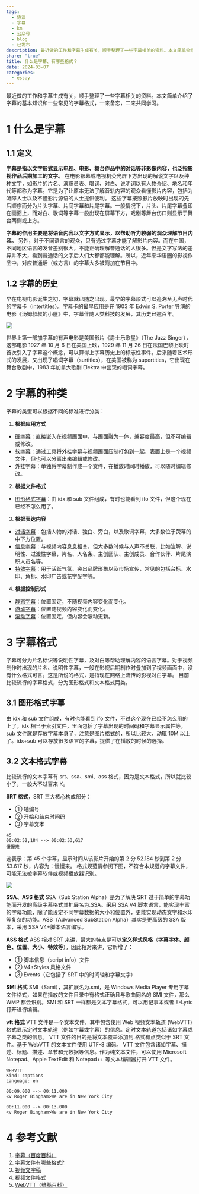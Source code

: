 ```yaml
---
tags:
  - 协议
  - 字幕
  - km
  - 公众号
  - blog
  - 已发布
description: 最近做的工作和字幕生成有关，顺手整理了一些字幕相关的资料。本文简单介绍了字幕的基本知识和一些常见的字幕格式，一来备忘，二来共同学习。
share: "true"
title: 什么是字幕、有哪些格式？
date: 2024-03-07
categories:
  - essay
---
```


最近做的工作和字幕生成有关，顺手整理了一些字幕相关的资料。本文简单介绍了字幕的基本知识和一些常见的字幕格式，一来备忘，二来共同学习。

# 1 什么是字幕

## 1.1 定义

**字幕是指以文字形式显示电视、电影、舞台作品中的对话等非影像内容，也泛指影视作品后期加工的文字。** 在电影银幕或电视机荧光屏下方出现的解说文字以及种种文字，如影片的片名、演职员表、唱词、对白、说明词以有人物介绍、地名和年代等都称为字幕。它是为了让原本无法了解音轨内容的观众看懂影片内容，包括为听障人士以及不懂影片源语的人士提供便利。
这些字幕按照影片放映时出现的先后顺序而分为片头字幕、片间字幕和片尾字幕。一般情况下，片头、片尾字幕叠印在画面上，而对白、歌词等字幕一般出现在屏幕下方，戏剧等舞台伤口则显示于舞台两侧或上方。

**字幕的作用主要是将语音内容以文字方式显示，以帮助听力较弱的观众理解节目内容。** 另外，对于不同语言的观众，只有通过字幕才能了解影片内容。而在中国，不同地区语言的发音差别很大，不能正确理解普通话的人很多。但是文字写法的差异并不大，看到普通话的文字后人们大都都能理解。所以，近年来华语圈的影视作品中，对应普通话（或方言）的字幕大多被附加在节目中。

## 1.2 字幕的历史

早在电视电影诞生之初，字幕就已随之出现。最早的字幕形式可以追溯至无声时代的字幕卡（intertitles）。字幕卡的最早应用是在 1903 年 Edwin S. Porter 导演的电影《汤姆叔叔的小屋》中，字幕伴随人类科技的发展，其历史已逾百年。

![](assets/images/Pasted%20image%2020240302134308.png)

世界上第一部加字幕的有声电影是美国影片《爵士乐歌星》（The Jazz Singer），这部电影 1927 年 10 月 6 日在美国上映，1929 年 11 月 26 日在法国巴黎上映时首次引入了字幕这个概念，可以算得上字幕历史上的标志性事件。后来随着艺术形式的发展，又出现了唱词字幕（surtitles），在美国被称为 supertitles，它出现在舞台歌剧中，1983 年加拿大歌剧 Elektra 中出现的唱词字幕。

# 2 字幕的种类

字幕的类型可以根据不同的标准进行分类：

1. **根据应用方式**

- [硬字幕](https://m.baidu.com/s?word=%E7%A1%AC%E5%AD%97%E5%B9%95&sa=re_dqa_zy)：直接嵌入在视频画面中，与画面融为一体，兼容度最高，但不可编辑或修改。
- [软字幕](https://m.baidu.com/s?word=%E8%BD%AF%E5%AD%97%E5%B9%95&sa=re_dqa_zy)：通过工具将外挂字幕与视频画面压制打包到一起，表面上是一个视频文件，但也可以分离出来编辑或修改。
- 外挂字幕：单独将字幕制作成一个文件，在播放时同时播放，可以随时编辑修改。

2. **根据文件格式**

- [图形格式字幕](https://m.baidu.com/s?word=%E5%9B%BE%E5%BD%A2%E6%A0%BC%E5%BC%8F%E5%AD%97%E5%B9%95&sa=re_dqa_zy)：由 idx 和 sub 文件组成，有时也能看到 ifo 文件，但这个现在已经不怎么用了。

3. **根据表达内容**

- [对话字幕](https://m.baidu.com/s?word=%E5%AF%B9%E8%AF%9D%E5%AD%97%E5%B9%95&sa=re_dqa_zy)：包括人物的对话、独白、旁白，以及歌词字幕，大多数位于荧幕的中下方位置。
- [信息字幕](https://m.baidu.com/s?word=%E4%BF%A1%E6%81%AF%E5%AD%97%E5%B9%95&sa=re_dqa_zy)：与视频内容息息相关，但大多数时候与人声不关联，比如注解、说明性、过渡性字幕，片名、人名条、主创团队、主创成员、合作伙伴、片尾演职人员名等。
- [特效字幕](https://m.baidu.com/s?word=%E7%89%B9%E6%95%88%E5%AD%97%E5%B9%95&sa=re_dqa_zy)：用于活跃气氛、突出品牌形象以及市场宣传，常见的包括台标、水印、角标、水印广告或花字配字等。

4. **根据控制形式**

- [静态字幕](https://m.baidu.com/s?word=%E9%9D%99%E6%80%81%E5%AD%97%E5%B9%95&sa=re_dqa_zy)：位置固定，不随视频内容变化而变化。
- [游动字幕](https://m.baidu.com/s?word=%E6%B8%B8%E5%8A%A8%E5%AD%97%E5%B9%95&sa=re_dqa_zy)：位置随视频内容变化而变化。
- [滚动字幕](https://m.baidu.com/s?word=%E6%BB%9A%E5%8A%A8%E5%AD%97%E5%B9%95&sa=re_dqa_zy)：位置固定，但内容会滚动更新。

# 3 字幕格式

字幕可分为片名标识等说明性字幕，及对白等帮助理解内容的语言字幕。对于视频制作时出现的片名、说明性字幕，一般在影视后期制作时叠加到了视频画面中，没有什么格式可言。这是所说的格式，是指现在网络上流传的影视对白字幕。
目前比较流行的字幕格式，分为图形格式和文本格式两类。

## 3.1 图形格式字幕

由 idx 和 sub 文件组成，有时也能看到 ifo 文件，不过这个现在已经不怎么用的上了。idx 相当于索引文件，里面包括了字幕出现的时间码和字幕显示属性等，sub 文件就是存放字幕本身了，注意是图片格式的，所以比较大，动辄 10M 以上了。idx+sub 可以存放很多语言的字幕，提供了在播放的时候的选择。

## 3.2 文本格式字幕

比较流行的文本字幕有 srt、ssa、smi、ass 格式，因为是文本格式，所以就比较小了，一般大不过百来 K。

**SRT 格式**，SRT 三大核心构成部分：

- ① 轴编号
- ② 开始和结束时间码
- ③ 字幕文本

```
45
00:02:52,184 --> 00:02:53,617
慢慢来
```

这表示：第 45 个字幕，显示时间从该影片开始的第 2 分 52.184 秒到第 2 分 53.617 秒，内容为：慢慢来。
格式规范请参阅下图，不符合本规范的字幕文件，可能无法被字幕软件或视频播放器识别。

![](assets/images/Pasted%20image%2020240302134827.png)

**SSA、ASS 格式**
SSA（Sub Station Alpha）是为了解决 SRT 过于简单的字幕功能而开发的高级字幕格式其扩展名为.SSA。采用 SSA V4 脚本语言，能实现丰富的字幕功能，除了能设定不同字幕数据的大小和位置外，更能实现动态文字和水印等复杂的功能。ASS（Advanced SubStation Alpha）其实是更高级的 SSA 版本，采用 SSA V4+脚本语言编写。

**ASS 格式**
ASS 相对 SRT 来讲，最大的特点是可以**定义样式风格**（**字幕字体、颜色、位置、大小、特效等**），因此相对来讲，它新增了：

- ① 脚本信息（script info）文件
- ② V4+Styles 风格文件
- ③ Events（它包括了 SRT 中的时间轴和字幕文字）

**SMI 格式**
SMI（Sami），其扩展名为.smi，是 Windows Media Player 专用字幕文件格式，如果在播放的文件目录中有格式正确且与歌曲同名的 SMI 文件，那么 WMP 都会识别。SMI 和 SRT 一样都是文本字幕格式，可以用记事本或者 E-Lyric 打开进行编辑。

**vtt 格式**
VTT 文件是一个文本文件，其中包含使用 Web 视频文本轨道 (WebVTT) 格式显示定时文本轨道（例如字幕或字幕）的信息。定时文本轨道包括诸如字幕或字幕之类的信息。 VTT 文件的目的是将文本覆盖添加到.格式有点类似于 SRT 文件。基于 WebVTT 的文本文件使用 UTF-8 编码。 VTT 文件包含诸如字幕、描述、标题、描述、章节和元数据等信息。作为纯文本文件，可以使用 Microsoft Notepad、Apple TextEdit 和 Notepad++ 等文本编辑器打开 VTT 文件。

```
WEBVTT
Kind: captions
Language: en

00:09.000 --> 00:11.000
<v Roger Bingham>We are in New York City

00:11.000 --> 00:13.000
<v Roger Bingham>We are in New York City
```

# 4 参考文献

1. [字幕（百度百科）](https://baike.baidu.com/item/%E5%AD%97%E5%B9%95/4125759)
2. [字幕文件有哪些格式?](https://www.zhihu.com/question/380038769)
3. [视频文字稿](https://mp.weixin.qq.com/s?__biz=MzU5MzQ5NzczOA==&mid=2247484895&idx=2&sn=311e973b9302806cef55d113700d385f&chksm=fe0ede3ac979572c0f56bc6d54348bb914aba456da1a783bb3cd635ca459ff4cc8b7e6bc41aa&scene=27)
4. [视频文件格式](https://docs.fileformat.com/zh/video/vtt/)
5. [WebVTT（维基百科）](https://zh.wikipedia.org/wiki/WebVTT)

